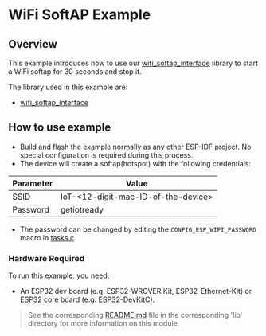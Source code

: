 # WiFi SoftAP Example
## Overview

This example introduces how to use our [wifi_softap_interface](../../lib/wifi_softap_interface) library to start a WiFi softap for 30 seconds and stop it.

The library used in this example are:
- [wifi_softap_interface](../../lib/wifi_softap_interface)

## How to use example
- Build and flash the example normally as any other ESP-IDF project. No special configuration is required during this process.
- The device will create a softap(hotspot) with the following credentials:
  
|   Parameter      |    Value                               |
| -----------------|----------------------------------------|
| SSID             | IoT-\<12-digit-mac-ID-of-the-device>   |
| Password         | getiotready                            |

- The password can be changed by editing the `CONFIG_ESP_WIFI_PASSWORD` macro in [tasks.c](./main/tasks.c)

### Hardware Required

To run this example, you need:
- An ESP32 dev board (e.g. ESP32-WROVER Kit, ESP32-Ethernet-Kit) or ESP32 core board (e.g. ESP32-DevKitC).

> See the corresponding [README.md](../../lib/wifi_softap/README.md) file in the corresponding 'lib' directory for more information on this module.